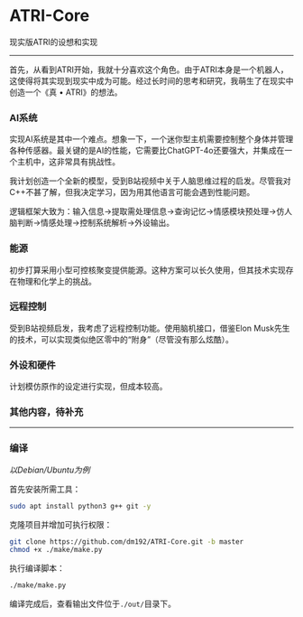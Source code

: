 # ATRI-Core
现实版ATRI的设想和实现

---

首先，从看到ATRI开始，我就十分喜欢这个角色。由于ATRI本身是一个机器人，这使得将其实现到现实中成为可能。经过长时间的思考和研究，我萌生了在现实中创造一个《真 • ATRI》的想法。

### AI系统
实现AI系统是其中一个难点。想象一下，一个迷你型主机需要控制整个身体并管理各种传感器。最关键的是AI的性能，它需要比ChatGPT-4o还要强大，并集成在一个主机中，这非常具有挑战性。

我计划创造一个全新的模型，受到B站视频中关于人脑思维过程的启发。尽管我对C++不甚了解，但我决定学习，因为用其他语言可能会遇到性能问题。

逻辑框架大致为：输入信息→提取需处理信息→查询记忆→情感模块预处理→仿人脑判断→情感处理→控制系统解析→外设输出。

### 能源
初步打算采用小型可控核聚变提供能源。这种方案可以长久使用，但其技术实现存在物理和化学上的挑战。

### 远程控制
受到B站视频启发，我考虑了远程控制功能。使用脑机接口，借鉴Elon Musk先生的技术，可以实现类似绝区零中的“附身”（尽管没有那么炫酷）。

### 外设和硬件
计划模仿原作的设定进行实现，但成本较高。

### 其他内容，待补充

---

### 编译
*以Debian/Ubuntu为例*

首先安装所需工具：
```bash
sudo apt install python3 g++ git -y
```
克隆项目并增加可执行权限：
```bash
git clone https://github.com/dm192/ATRI-Core.git -b master
chmod +x ./make/make.py
```
执行编译脚本：
```bash
./make/make.py
```
编译完成后，查看输出文件位于`./out/`目录下。
